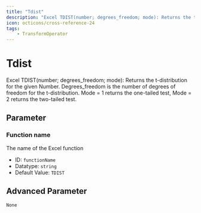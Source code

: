 ```yaml
---
title: "Tdist"
description: "Excel TDIST(number; degrees_freedom; mode): Returns the t-distribution for the given Number. Degrees_freedom is the number of degrees of freedom for the t-distribution. Mode = 1 returns the one-tailed test, Mode = 2 returns the two-tailed test."
icon: octicons/cross-reference-24
tags: 
    - TransformOperator
---
```

# Tdist
<!-- This file was generated - DO NOT CHANGE IT MANUALLY -->



Excel TDIST(number; degrees_freedom; mode): Returns the t-distribution for the given Number. Degrees_freedom is the number of degrees of freedom for the t-distribution. Mode = 1 returns the one-tailed test, Mode = 2 returns the two-tailed test.

## Parameter

### Function name

The name of the Excel function

- ID: `functionName`
- Datatype: `string`
- Default Value: `TDIST`





## Advanced Parameter

`None`